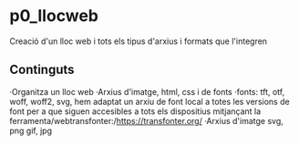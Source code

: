 # p0_llocweb
Creació d'un lloc web i tots els tipus d'arxius i formats que l'integren
## Continguts
·Organitza un lloc web
·Arxius d'imatge, html, css i de fonts
·fonts: tft, otf, woff, woff2, svg, hem adaptat un arxiu de font local a totes les versions de font per a que siguen accesibles a tots els dispositius mitjançant la ferramenta/webtransfonter:/https://transfonter.org/
·Arxius d'imatge svg, png gif, jpg
